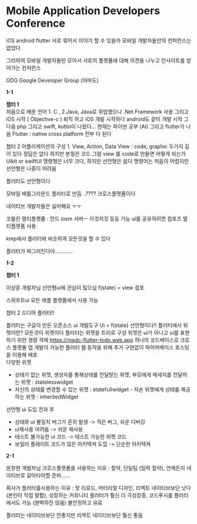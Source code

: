 # **Mobile Application Developers Conference**

iOS android flutter 서로 묶어서 이야기 할 수 있을까 
모바일 개발자들만의 컨퍼런스는 없었다 

그리하여 
모바일 개발자들만 모아서 서로의 플랫폼에 대해 의견을 나누고 인사이트를 얻어가는 컨처런스 

GDG Google Developer Group (아마도)

**1-1** 

**챕터 1**<br>
처음으로 배운 언어 1. C , 2.Java, 
Java로 취업했으나 
.Net Framework 사용 
그리고 iOS 시작 ( Objective-c )
퇴직 하고 iOS  개발 시작하다 android도 같이 개발 시작 
그 다음 php 
그리고 swift, kotlin이 나왔다… 
현재는 파이썬 공부 (AI) 
그리고 flutter가 나옴 
Flutter : native cross platform 전부 다 된다 

챕터 2
어플리케이션의 구성 1. View, Action, Data
View : code, graphic 두가지 길이 있다 
정답은 없다 하지만 본질은 코드 
그럼 view 를 code로 만들면 어떻게 되는가 
Uikit or swiftUI
명령형은 너무 크다, 하지만 선언형은 쉽다 명령어는 처음이 어렵지만 선언형은 나중이 어려움 

플러터도 선언형이다 

모바일 배틀그라운드 플러터로 만듬 ..???? 크로스플랫폼이다 

네이티브 개발자들은 싫어해요 ㅜㅜ 

코틀린 멀티플랫폼 : 안드 iosm 서버ㅡ 이것저것 등등 가능 
ui를 공유하려면 컴포즈 멀티플랫폼 사용

kmp에서 플러터와 비슷하게 모든것을 할 수 있다 

플러터가 찌그러진다아…………

**1-2**

**챕터 1**

이상훈 개발자님
선언형ui에 관심이 많으심 
f(state) = view
 컴포


스위프트ui
모든 애플 플랫폼에서 사용 가능 


챕터 2
드디어 플러터!!

플러터는 구글이 만든 오픈소스 ui 개발도구 
Ui = f(state) 
선언형이다!!
플러터에서 위젯이란? 모든것이 위젯이다 
플러터는 위젯을 트리로 구성 
위젯은 ui가 아니고 ui를 표현하기 위한 경량 객체 
https://madc-flutter-todo.web.app
하나의 코드베이스로 크로스 플랫폼 앱 개발이 가능한 플러터
웹 동작을 위해 추가 구현없이 파이어베이스 호스팅을 이용해 배포  
다양한 위젯 
- 상태가 없는 위젯, 생성자를 통해상태를 전달받는 위젯, 부모에게 메세지를 전달하는 위젯 : statelesswidget
- 자신의 상태를 변경할 수 있는 위젯 : statefullwidget
- 자손 위젯에게 상태를 제공하는 위젯 : inheritedWidget

선언형 ui 도입 전과 후 
- 상태와 ui 불일치 버그가 흔히 발생 -> 적은 버그, 쉬운 디버깅
- ui재사용 어려움 -> 쉬운 재사용
- 테스트 불가능한 ui 코드 -> 테스트 가능한 위젯 코드
- 보일러 플레이트 코드가 많은 아키텍쳐 도입 -> 단순한 아키텍쳐 


**2-1**

윤창현 개발자님
크로스플랫폼을 사용하는 이유 : 절약, 단일팀 (일력 절약), 
언제든지 네이티브로 갈아타야할 준비……

회사가 플러터를사용하는 이유 : 핫 리로드, 머터리얼 디자인, 리엑트 네이티브보단 낫다 (본인이 직접 말함), 성장하는 커뮤니티 플러터가 훨신 더 극성장중, 코드푸시를 플러터에서도 가능 (완벽하진 않음) 불안정하고 유료 

플러터는 네이티브보단 안좋지만 리액트 네이티브보단 훨신 좋음
